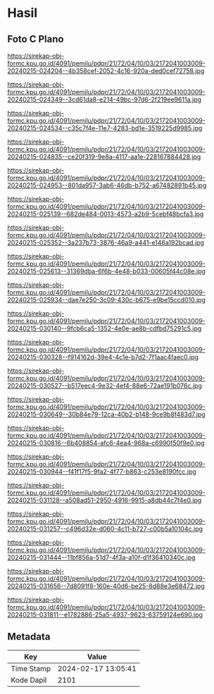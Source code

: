 # Hasil

## Foto C Plano

https://sirekap-obj-formc.kpu.go.id/4091/pemilu/pdpr/21/72/04/10/03/2172041003009-20240215-024204--4b358cef-2052-4c16-920a-ded0cef72758.jpg

https://sirekap-obj-formc.kpu.go.id/4091/pemilu/pdpr/21/72/04/10/03/2172041003009-20240215-024349--3cd61da8-e214-49bc-97d6-2f219ee9611a.jpg

https://sirekap-obj-formc.kpu.go.id/4091/pemilu/pdpr/21/72/04/10/03/2172041003009-20240215-024534--c35c7f4e-11e7-4283-bd1e-3519225d9985.jpg

https://sirekap-obj-formc.kpu.go.id/4091/pemilu/pdpr/21/72/04/10/03/2172041003009-20240215-024835--ce20f319-9e8a-4117-aa1e-228167884428.jpg

https://sirekap-obj-formc.kpu.go.id/4091/pemilu/pdpr/21/72/04/10/03/2172041003009-20240215-024953--801da957-3ab6-46db-b752-a67482891b45.jpg

https://sirekap-obj-formc.kpu.go.id/4091/pemilu/pdpr/21/72/04/10/03/2172041003009-20240215-025139--682de484-0013-4573-a2b9-5cebf48bcfa3.jpg

https://sirekap-obj-formc.kpu.go.id/4091/pemilu/pdpr/21/72/04/10/03/2172041003009-20240215-025352--3a237b73-3876-46a9-a441-e146a192bcad.jpg

https://sirekap-obj-formc.kpu.go.id/4091/pemilu/pdpr/21/72/04/10/03/2172041003009-20240215-025613--31369dba-6f6b-4e48-b033-00605f44c08e.jpg

https://sirekap-obj-formc.kpu.go.id/4091/pemilu/pdpr/21/72/04/10/03/2172041003009-20240215-025934--dae7e250-3c09-430c-b675-e9be15ccd010.jpg

https://sirekap-obj-formc.kpu.go.id/4091/pemilu/pdpr/21/72/04/10/03/2172041003009-20240215-030140--9fcb6ca5-1352-4e0e-ae8b-cdfbd75291c5.jpg

https://sirekap-obj-formc.kpu.go.id/4091/pemilu/pdpr/21/72/04/10/03/2172041003009-20240215-030328--f914162d-39e4-4c1e-b7d2-7f1aac4faec0.jpg

https://sirekap-obj-formc.kpu.go.id/4091/pemilu/pdpr/21/72/04/10/03/2172041003009-20240215-030527--b517eec4-9e32-4ef4-88e6-72ae191b076c.jpg

https://sirekap-obj-formc.kpu.go.id/4091/pemilu/pdpr/21/72/04/10/03/2172041003009-20240215-030649--30b84e79-12ca-40b2-b148-9ce9b8f483d7.jpg

https://sirekap-obj-formc.kpu.go.id/4091/pemilu/pdpr/21/72/04/10/03/2172041003009-20240215-030816--6b408854-afc6-4ea4-968a-c6990f50f9e0.jpg

https://sirekap-obj-formc.kpu.go.id/4091/pemilu/pdpr/21/72/04/10/03/2172041003009-20240215-030944--f41f17f5-9fa2-4f77-b863-c253e8190fcc.jpg

https://sirekap-obj-formc.kpu.go.id/4091/pemilu/pdpr/21/72/04/10/03/2172041003009-20240215-031128--a508ad51-2950-4916-9915-a8db44c7f4e0.jpg

https://sirekap-obj-formc.kpu.go.id/4091/pemilu/pdpr/21/72/04/10/03/2172041003009-20240215-031257--c496d32e-d060-4c11-b727-c00b5a10104c.jpg

https://sirekap-obj-formc.kpu.go.id/4091/pemilu/pdpr/21/72/04/10/03/2172041003009-20240215-031444--11bf856a-51d7-4f3a-a10f-d1f36410340c.jpg

https://sirekap-obj-formc.kpu.go.id/4091/pemilu/pdpr/21/72/04/10/03/2172041003009-20240215-031656--7d8091f8-160e-40d6-be25-8d88e3e68472.jpg

https://sirekap-obj-formc.kpu.go.id/4091/pemilu/pdpr/21/72/04/10/03/2172041003009-20240215-031811--e1782886-25a5-4937-9623-63759124e690.jpg


## Metadata

| Key        | Value               |
| ---------- | ------------------- |
| Time Stamp | 2024-02-17 13:05:41 |
| Kode Dapil | 2101                |



